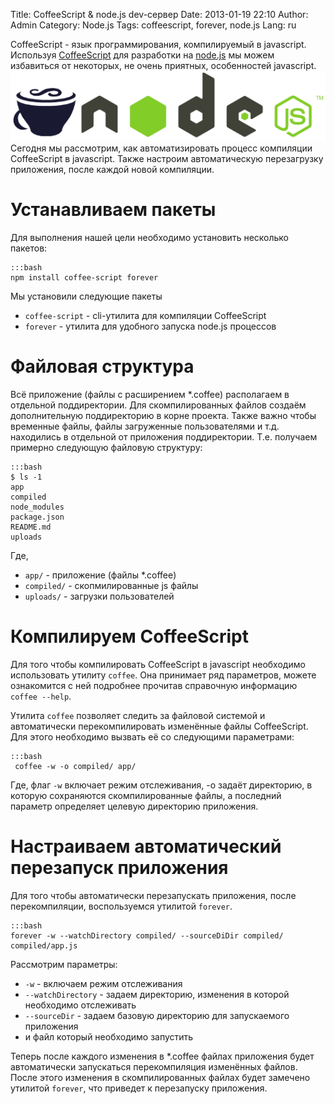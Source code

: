 Title: CoffeeScript & node.js dev-сервер
Date: 2013-01-19 22:10
Author: Admin
Category: Node.js
Tags: coffeescript, forever, node.js
Lang: ru

CoffeeScript - язык программирования, компилируемый в javascript. Используя [CoffeeScript](http://coffeescript.org/) для разработки на [node.js](/tag/nodejs/) мы можем избавиться от некоторых, не очень приятных, особенностей javascript.
![node.js and coffee-script](media/2013/01/nodejs-and-coffeescript.png "node.js and coffee-script")
Сегодня мы рассмотрим, как автоматизировать процесс компиляции CoffeeScript в javascript. Также настроим автоматическую перезагрузку приложения, после каждой новой компиляции.

# Устанавливаем пакеты
Для выполнения нашей цели необходимо установить несколько пакетов:
	
	:::bash
	npm install coffee-script forever

Мы установили следующие пакеты

- `coffee-script` - cli-утилита для компиляции CoffeeScript
- `forever` - утилита для удобного запуска node.js процессов

# Файловая структура

Всё приложение (файлы с расширением *.coffee) располагаем в отдельной поддиректории. Для скомпилированных файлов создаём дополнительную поддиректорию в корне проекта. Также важно чтобы временные файлы, файлы загруженные пользователями и т.д. находились в отдельной от приложения поддиректории. Т.е. получаем примерно следующую файловую структуру:

	:::bash
	$ ls -1
	app
	compiled
	node_modules
	package.json
	README.md
	uploads

Где,

- `app/` - приложение (файлы *.coffee)
- `compiled/` - скопмилированные js файлы
- `uploads/` - загрузки пользователей

# Компилируем CoffeeScript

Для того чтобы компилировать CoffeeScript в javascript необходимо использовать утилиту `coffee`. Она принимает ряд параметров, можете ознакомится с ней подробнее прочитав справочную информацию `coffee --help`.

Утилита `coffee` позволяет следить за файловой системой и автоматически перекомпилировать изменённые файлы CoffeeScript. Для этого необходимо вызвать её со следующими параметрами:

	:::bash
	 coffee -w -o compiled/ app/

Где, флаг `-w` включает режим отслеживания, -o задаёт директорию, в которую сохраняются скомпилированные файлы, а последний параметр определяет целевую директорию приложения.

# Настраиваем автоматический перезапуск приложения

Для того чтобы автоматически перезапускать приложения, после перекомпиляции, воспользуемся утилитой `forever`.

	:::bash
	forever -w --watchDirectory compiled/ --sourceDiDir compiled/ compiled/app.js

Рассмотрим параметры:

- `-w` - включаем режим отслеживания
- `--watchDirectory` - задаем директорию, изменения в которой необходимо отслеживать
- `--sourceDir` - задаем базовую директорию для запускаемого приложения
- и файл который необходимо запустить

Теперь после каждого изменения в *.coffee файлах приложения будет автоматически запускаться перекомпиляция изменённых файлов. После этого изменения в скомпилированных файлах будет замечено утилитой `forever`, что приведет к перезапуску приложения.
